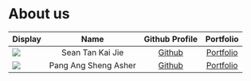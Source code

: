 # About us

Display |      Name       |             Github Profile             | Portfolio 
--------|:---------------:|:--------------------------------------:|:---------:
![](https://via.placeholder.com/100.png?text=Photo) | Sean Tan Kai Jie | [Github](https://github.com/seantankj) | [Portfolio](docs/team/seantankj.md)
![](https://via.placeholder.com/100.png?text=Photo) | Pang Ang Sheng Asher | [Github](https://github.com/ashpasa) | [Portfolio](docs/team/ashpasa.md)